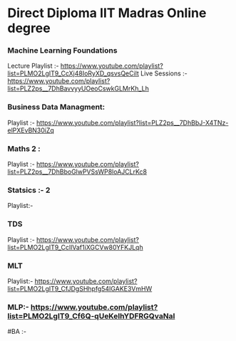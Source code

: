 # Direct Diploma IIT Madras Online degree

### Machine Learning Foundations
Lecture Playlist :- https://www.youtube.com/playlist?list=PLMO2LgIT9_CcXj48IoRyXD_qsvsQeCilt
Live Sessions :- https://www.youtube.com/playlist?list=PLZ2ps__7DhBavvyyUOeoCswkGLMrKh_Lh

### Business Data Managment:
Playlist :- https://www.youtube.com/playlist?list=PLZ2ps__7DhBbJ-X4TNz-elPXEvBN30iZq

### Maths 2 :
Playlist :- https://www.youtube.com/playlist?list=PLZ2ps__7DhBboGlwPVSsWP8loAJCLrKc8

### Statsics :- 2 
Playlist:-

### TDS 
Playlist :- https://www.youtube.com/playlist?list=PLMO2LgIT9_CcIlVaf1iXGCVw80YFKJLqh

### MLT
Playlist:- https://www.youtube.com/playlist?list=PLMO2LgIT9_CfJDgSHhpfg54IGAKE3VmHW

### MLP:- https://www.youtube.com/playlist?list=PLMO2LgIT9_Cf6Q-qUeKeIhYDFRGQvaNaI

#BA :- 
